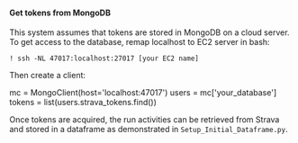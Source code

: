 #### Get tokens from MongoDB
This system assumes that tokens are stored in MongoDB on a cloud server.  To get access
to the database, remap localhost to EC2 server in bash:

`! ssh -NL 47017:localhost:27017 [your EC2 name]`

Then create a client:

mc = MongoClient(host='localhost:47017')
users = mc['your_database']
tokens = list(users.strava_tokens.find())

Once tokens are acquired, the run activities can be retrieved from Strava and stored in a dataframe as demonstrated in `Setup_Initial_Dataframe.py`.